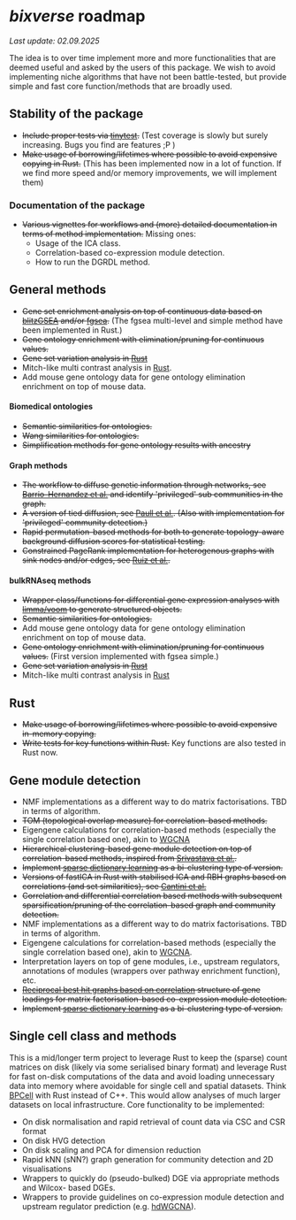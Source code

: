 # *bixverse* roadmap

*Last update: 02.09.2025* </br>

The idea is to over time implement more and more functionalities that are deemed
useful and asked by the users of this package. We wish to avoid implementing
niche algorithms that have not been battle-tested, but provide simple and fast
core function/methods that are broadly used.

## Stability of the package

- ~~Include proper tests via [tinytest](https://github.com/markvanderloo/tinytest/tree/master).~~ 
(Test coverage is slowly but surely increasing. Bugs you find are features ;P )
- ~~Make usage of borrowing/lifetimes where possible to avoid expensive 
copying in Rust.~~ (This has been implemented now in a lot of 
function. If we find more speed and/or memory improvements, we will implement 
them)

### Documentation of the package

- ~~Various vignettes for workflows and (more) detailed documentation in terms of 
method implementation.~~ Missing ones:
    * Usage of the ICA class.
    * Correlation-based co-expression module detection.
    * How to run the DGRDL method.

## General methods

- ~~Gene set enrichment analysis on top of continuous data based on 
[blitzGSEA](https://academic.oup.com/bioinformatics/article/38/8/2356/6526383) 
and/or [fgsea](https://www.biorxiv.org/content/10.1101/060012v3).~~ (The fgsea
multi-level and simple method have been implemented in Rust.)
- ~~Gene ontology enrichment with elimination/pruning for continuous values.~~ 
- ~~Gene set variation analysis in [Rust](https://bmcbioinformatics.biomedcentral.com/articles/10.1186/1471-2105-14-7)~~
- Mitch-like multi contrast analysis in [Rust](https://bmcgenomics.biomedcentral.com/articles/10.1186/s12864-020-06856-9).
- Add mouse gene ontology data for gene ontology elimination enrichment on top
of mouse data.

#### Biomedical ontologies

- ~~Semantic similarities for ontologies.~~
- ~~Wang similarities for ontologies.~~
- ~~Simplification methods for gene ontology results with ancestry~~

#### Graph methods

- ~~The workflow to diffuse genetic information through networks, see 
[Barrio-Hernandez et al.](https://www.nature.com/articles/s41588-023-01327-9)
and identify 'privileged' sub communities in the graph.~~
- ~~A version of tied diffusion, see 
[Paull et al.](https://academic.oup.com/bioinformatics/article/29/21/2757/195824). 
(Also with implementation for 'privileged' community detection.)~~
- ~~Rapid permutation-based methods for both to generate topology-aware 
background diffusion scores for statistical testing.~~
- ~~Constrained PageRank implementation for heterogenous graphs with sink nodes
and/or edges, see [Ruiz et al.](https://www.nature.com/articles/s41467-021-21770-8).~~

#### bulkRNAseq methods

- ~~Wrapper class/functions for differential gene expression analyses with 
[limma/voom](https://genomebiology.biomedcentral.com/articles/10.1186/gb-2014-15-2-r29)
to generate structured objects.~~
- ~~Semantic similarities for ontologies.~~
- Add mouse gene ontology data for gene ontology elimination enrichment on top
of mouse data.
- ~~Gene ontology enrichment with elimination/pruning for continuous values.~~ 
(First version implemented with fgsea simple.)
- ~~Gene set variation analysis in 
[Rust](https://bmcbioinformatics.biomedcentral.com/articles/10.1186/1471-2105-14-7)~~
- Mitch-like multi contrast analysis in 
[Rust](https://bmcgenomics.biomedcentral.com/articles/10.1186/s12864-020-06856-9)

## Rust

- ~~Make usage of borrowing/lifetimes where possible to avoid expensive 
in-memory copying.~~
- ~~Write tests for key functions within Rust.~~ Key functions are also tested
in Rust now.

## Gene module detection

- NMF implementations as a different way to do matrix factorisations. TBD in 
terms of algorithm.
- ~~TOM (topological overlap measure) for correlation-based methods.~~
- Eigengene calculations for correlation-based methods (especially the single
correlation based one), akin to 
[WGCNA](https://bmcbioinformatics.biomedcentral.com/articles/10.1186/1471-2105-9-559)
- ~~Hierarchical clustering-based gene module detection on top of correlation-based
methods, inspired from [Srivastava et al.](https://www.nature.com/articles/s41467-018-06008-4).~~
- ~~Implement [sparse dictionary learning](https://pubmed.ncbi.nlm.nih.gov/35085500/)
as a bi-clustering type of version.~~
- ~~Versions of fastICA in Rust with stabilised ICA and RBH graphs based on
correlations (and set similarities), see 
[Cantini et al.](https://academic.oup.com/bioinformatics/article/35/21/4307/5426054)~~
- ~~Correlation and differential correlation based methods with subsequent 
sparsification/pruning of the correlation-based graph and community detection.~~
- NMF implementations as a different way to do matrix factorisations. TBD in 
terms of algorithm.
- Eigengene calculations for correlation-based methods (especially the single
correlation based one), akin to [WGCNA](https://bmcbioinformatics.biomedcentral.com/articles/10.1186/1471-2105-9-559).
- Interpretation layers on top of gene modules, i.e., upstream regulators, 
annotations of modules (wrappers over pathway enrichment function), etc.
- ~~[Reciprocal best hit graphs based on correlation](https://academic.oup.com/bioinformatics/article/35/21/4307/5426054) 
structure of gene loadings for matrix factorisation-based co-expression module detection.~~
- ~~Implement [sparse dictionary learning](https://pubmed.ncbi.nlm.nih.gov/35085500/)
as a bi-clustering type of version.~~

## Single cell class and methods 

This is a mid/longer term project to leverage Rust to keep the (sparse) count 
matrices on disk (likely via some serialised binary format) and leverage Rust 
for fast on-disk computations of the data and avoid loading unnecessary data 
into memory where avoidable for single cell and spatial datasets. Think 
[BPCell](https://bnprks.github.io/BPCells/index.html) with Rust instead of C++. 
This would allow analyses of much larger datasets on local infrastructure. Core
functionality to be implemented:

- On disk normalisation and rapid retrieval of count data via CSC and CSR format
- On disk HVG detection
- On disk scaling and PCA for dimension reduction
- Rapid kNN (sNN?) graph generation for community detection and 2D visualisations
- Wrappers to quickly do (pseudo-bulked) DGE via appropriate methods and Wilcox-
based DGEs.
- Wrappers to provide guidelines on co-expression module detection and upstream
regulator prediction (e.g. [hdWGCNA](https://smorabit.github.io/hdWGCNA)).
